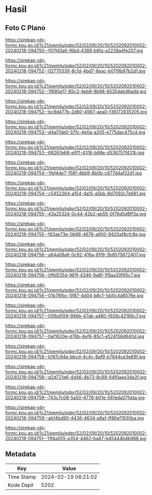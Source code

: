# Hasil

## Foto C Plano

https://sirekap-obj-formc.kpu.go.id/1c21/pemilu/pdpr/52/02/09/20/10/5202092010002-20240218-094750--f07fd3a6-f6bd-4389-b6fa-a2238a4fe207.jpg

https://sirekap-obj-formc.kpu.go.id/1c21/pemilu/pdpr/52/02/09/20/10/5202092010002-20240218-094752--02770339-8c1d-4bd7-8eac-b0119b87b2d1.jpg

https://sirekap-obj-formc.kpu.go.id/1c21/pemilu/pdpr/52/02/09/20/10/5202092010002-20240218-094752--1f695e17-85c3-4eb8-8b98-6535dab46add.jpg

https://sirekap-obj-formc.kpu.go.id/1c21/pemilu/pdpr/52/02/09/20/10/5202092010002-20240218-094752--bc8d477b-2d60-4967-aea0-f36172835205.jpg

https://sirekap-obj-formc.kpu.go.id/1c21/pemilu/pdpr/52/02/09/20/10/5202092010002-20240218-094753--d4a17de0-37fc-4e0a-a205-e775dac475cd.jpg

https://sirekap-obj-formc.kpu.go.id/1c21/pemilu/pdpr/52/02/09/20/10/5202092010002-20240218-094753--68267e68-e911-4316-b88e-d536757f431b.jpg

https://sirekap-obj-formc.kpu.go.id/1c21/pemilu/pdpr/52/02/09/20/10/5202092010002-20240218-094754--1fef4de7-156f-4bb9-8b0b-c677d4af32d1.jpg

https://sirekap-obj-formc.kpu.go.id/1c21/pemilu/pdpr/52/02/09/20/10/5202092010002-20240218-094754--c5452264-a154-4a15-a5bb-8d7092c7e681.jpg

https://sirekap-obj-formc.kpu.go.id/1c21/pemilu/pdpr/52/02/09/20/10/5202092010002-20240218-094755--43a25324-0c44-42b2-ab55-0f76d5d8ff3a.jpg

https://sirekap-obj-formc.kpu.go.id/1c21/pemilu/pdpr/52/02/09/20/10/5202092010002-20240218-094755--f63ae73e-0b96-4676-a900-9420af8cfc8e.jpg

https://sirekap-obj-formc.kpu.go.id/1c21/pemilu/pdpr/52/02/09/20/10/5202092010002-20240218-094756--a84a08a6-0c92-416a-81f9-3b8575672407.jpg

https://sirekap-obj-formc.kpu.go.id/1c21/pemilu/pdpr/52/02/09/20/10/5202092010002-20240218-094756--0ffd535d-961f-4346-9a8f-1f9aa30f95c7.jpg

https://sirekap-obj-formc.kpu.go.id/1c21/pemilu/pdpr/52/02/09/20/10/5202092010002-20240218-094756--01b78fbc-5f87-4d04-b8c1-1dd1c4d8576e.jpg

https://sirekap-obj-formc.kpu.go.id/1c21/pemilu/pdpr/52/02/09/20/10/5202092010002-20240218-094757--05fbd559-986b-47ab-a480-f926c42166c7.jpg

https://sirekap-obj-formc.kpu.go.id/1c21/pemilu/pdpr/52/02/09/20/10/5202092010002-20240218-094757--0af1620e-d76b-4ef6-85c1-e524158d940d.jpg

https://sirekap-obj-formc.kpu.go.id/1c21/pemilu/pdpr/52/02/09/20/10/5202092010002-20240218-094758--b187c94a-bbcd-4c4c-8af9-b7844ce3e69f.jpg

https://sirekap-obj-formc.kpu.go.id/1c21/pemilu/pdpr/52/02/09/20/10/5202092010002-20240218-094758--d2d721e6-4d46-4b73-8c88-64f0aee34e2f.jpg

https://sirekap-obj-formc.kpu.go.id/1c21/pemilu/pdpr/52/02/09/20/10/5202092010002-20240218-094759--743c7c08-5a50-4776-b01e-561eda07fdda.jpg

https://sirekap-obj-formc.kpu.go.id/1c21/pemilu/pdpr/52/02/09/20/10/5202092010002-20240218-094759--ab14bd90-4436-4634-a9a1-ff86ef1930ba.jpg

https://sirekap-obj-formc.kpu.go.id/1c21/pemilu/pdpr/52/02/09/20/10/5202092010002-20240218-094751--11f4a055-a354-4462-ba87-b45444b4b968.jpg


## Metadata

| Key        | Value               |
| ---------- | ------------------- |
| Time Stamp | 2024-02-19 06:21:02 |
| Kode Dapil | 5202                |



